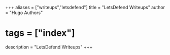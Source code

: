 +++
aliases = ["writeups","letsdefend"]
title = "LetsDefend Writeups"
author = "Hugo Authors"
# tags = ["index"]
description = "LetsDefend Writeups"
+++